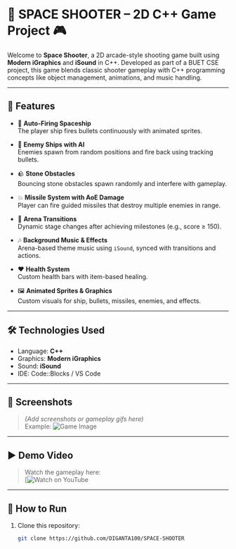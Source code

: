 # 🚀 SPACE SHOOTER – 2D C++ Game Project 🎮

Welcome to **Space Shooter**, a 2D arcade-style shooting game built using **Modern iGraphics** and **iSound** in C++. Developed as part of a BUET CSE project, this game blends classic shooter gameplay with C++ programming concepts like object management, animations, and music handling.

---

## 🎯 Features

- 🔫 **Auto-Firing Spaceship**  
  The player ship fires bullets continuously with animated sprites.

- 👾 **Enemy Ships with AI**  
  Enemies spawn from random positions and fire back using tracking bullets.

- 🪨 **Stone Obstacles**  
  Bouncing stone obstacles spawn randomly and interfere with gameplay.

- 💥 **Missile System with AoE Damage**  
  Player can fire guided missiles that destroy multiple enemies in range.

- 🔄 **Arena Transitions**  
  Dynamic stage changes after achieving milestones (e.g., score ≥ 150).

- 🎶 **Background Music & Effects**  
  Arena-based theme music using `iSound`, synced with transitions and actions.

- ❤️ **Health System**  
  Custom health bars with item-based healing.

- 🖼️ **Animated Sprites & Graphics**  
  Custom visuals for ship, bullets, missiles, enemies, and effects.

---

## 🛠️ Technologies Used

- Language: **C++**
- Graphics: **Modern iGraphics**
- Sound: **iSound**
- IDE: Code::Blocks / VS Code

---

## 📸 Screenshots

> *(Add screenshots or gameplay gifs here)*  
> Example:
> ![Game Image](assets/images/MainHomePage.png)

---

## ▶️ Demo Video

> Watch the gameplay here:  
> [![Watch on YouTube]((https://youtu.be/XoyaHeMMCFo))

---

## 🔧 How to Run

1. Clone this repository:
   ```bash
   git clone https://github.com/DIGANTA100/SPACE-SHOOTER
